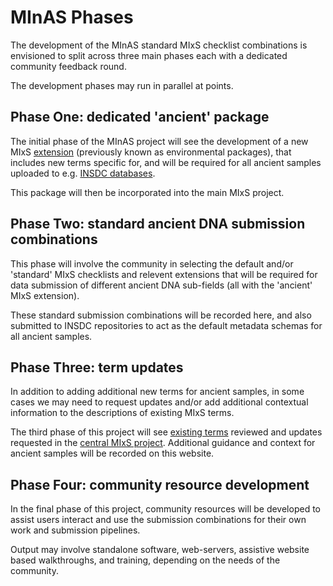 # MInAS Phases

The development of the MInAS standard MIxS checklist combinations is envisioned to split across three main phases each with a dedicated community feedback round.

The development phases may run in parallel at points.

## Phase One: dedicated 'ancient' package

The initial phase of the MInAS project will see the development of a new MIxS [extension](https://github.com/GenomicsStandardsConsortium/mixs/wiki/6.-MIxS-environmental-packages) (previously known as environmental packages), that includes new terms specific for, and will be required for all ancient samples uploaded to e.g. [INSDC databases](https://www.insdc.org/).

This package will then be incorporated into the main MIxS project.

## Phase Two: standard ancient DNA submission combinations

This phase will involve the community in selecting the default and/or 'standard' MIxS checklists and relevent extensions that will be required for data submission of different ancient DNA sub-fields (all with the 'ancient' MIxS extension).

These standard submission combinations will be recorded here, and also submitted to INSDC repositories to act as the default metadata schemas for all ancient samples.

## Phase Three: term updates

In addition to adding additional new terms for ancient samples, in some cases we may need to request updates and/or add additional contextual information to the descriptions of existing MIxS terms.

The third phase of this project will see [existing terms](https://genomicsstandardsconsortium.github.io/mixs/) reviewed and updates requested in the [central MIxS project](https://github.com/GenomicsStandardsConsortium/mixs). Additional guidance and context for ancient samples will be recorded on this website.

## Phase Four: community resource development

In the final phase of this project, community resources will be developed to assist users interact and use the submission combinations for their own work and submission pipelines.

Output may involve standalone software, web-servers, assistive website based walkthroughs, and training, depending on the needs of the community.

